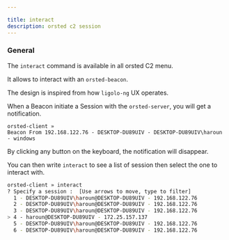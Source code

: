 ```yaml
---

title: interact
description: orsted c2 session
---
```


### General

The `interact` command is available in all orsted C2 menu.

It allows to interact with an `orsted-beacon`.

The design is inspired from how `ligolo-ng` UX operates.

When a Beacon initiate a Session with the `orsted-server`, you will get a notification.

```
orsted-client »
Beacon From 192.168.122.76 - DESKTOP-DU89UIV - DESKTOP-DU89UIV\haroun - windows
```

By clicking any button on the keyboard, the notification will disappear.

You can then write `interact` to see a list of session then select the one to interact with.

```bash
orsted-client » interact
? Specify a session :  [Use arrows to move, type to filter]
  1 - DESKTOP-DU89UIV\haroun@DESKTOP-DU89UIV - 192.168.122.76
  2 - DESKTOP-DU89UIV\haroun@DESKTOP-DU89UIV - 192.168.122.76
  3 - DESKTOP-DU89UIV\haroun@DESKTOP-DU89UIV - 192.168.122.76
> 4 - haroun@DESKTOP-DU89UIV - 172.25.157.137
  5 - DESKTOP-DU89UIV\haroun@DESKTOP-DU89UIV - 192.168.122.76
  6 - DESKTOP-DU89UIV\haroun@DESKTOP-DU89UIV - 192.168.122.76
```
